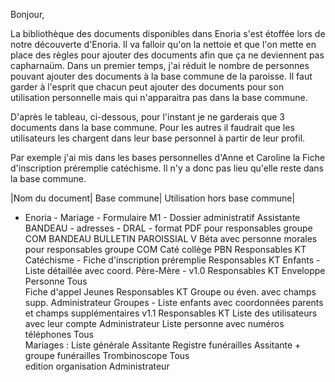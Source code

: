 Bonjour,

La bibliothèque des documents disponibles dans Enoria s'est étoffée lors de notre découverte d'Enoria. Il va falloir qu'on la nettoie et que l'on mette en place des règles pour ajouter des documents afin que ça ne deviennent pas capharnaüm. 
Dans un premier temps, j'ai réduit le nombre de personnes pouvant ajouter des documents à la base commune de la paroisse. Il faut garder à l'esprit que chacun peut ajouter des documents pour son utilisation personnelle mais qui n'apparaitra pas dans la base commune.

D'après le tableau, ci-dessous, pour l'instant je ne garderais que 3 documents dans la base commune. Pour les autres il faudrait que les utilisateurs les chargent dans leur base personnel à partir de leur profil. 

Par exemple j'ai mis dans les bases personnelles d'Anne et Caroline la Fiche d'inscription préremplie catéchisme. Il n'y a donc pas lieu qu'elle reste dans la base commune.

|Nom du document|	Base commune|	Utilisation hors base commune|
- Enoria - Mariage - Formulaire M1 - Dossier administratif	 	Assistante
BANDEAU - adresses - DRAL - format PDF	 	pour responsables groupe COM
BANDEAU BULLETIN PAROISSIAL V Béta avec personne morales	 	pour responsables groupe COM
Caté collège PBN	 	Responsables KT
Catéchisme - Fiche d'inscription préremplie	 	Responsables KT
Enfants - Liste détaillée avec coord. Père-Mère - v1.0	 	Responsables KT
Enveloppe Personne	Tous	 
Fiche d'appel Jeunes	 	Responsables KT
Groupe ou éven. avec champs supp.	 	Administrateur
Groupes - Liste enfants avec coordonnées parents et champs supplémentaires v1.1	 	Responsables KT
Liste des utilisateurs avec leur compte	 	Administrateur
Liste personne avec numéros téléphones	Tous	 
Mariages : Liste générale	 	Assitante
Registre funérailles	 	Assitante + groupe funérailles
Trombinoscope	Tous	 
edition organisation	 	Administrateur
